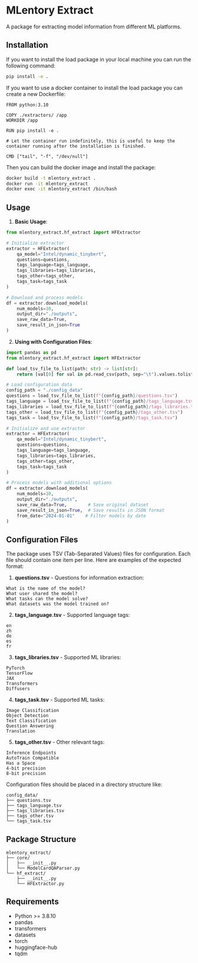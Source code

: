 # MLentory Extract

A package for extracting model information from different ML platforms.

## Installation

If you want to install the load package in your local machine you can run the following command:
```bash
pip install -e .
```

If you want to use a docker container to install the load package you can create a new Dockerfile:

```
FROM python:3.10

COPY ./extractors/ /app
WORKDIR /app

RUN pip install -e .

# Let the container run indefinitely, this is useful to keep the container running after the installation is finished.

CMD ["tail", "-f", "/dev/null"]
```

Then you can build the docker image and install the package:
```bash
docker build -t mlentory_extract .
docker run -it mlentory_extract
docker exec -it mlentory_extract /bin/bash
```

## Usage

1. **Basic Usage**:

```python
from mlentory_extract.hf_extract import HFExtractor

# Initialize extractor
extractor = HFExtractor(
    qa_model="Intel/dynamic_tinybert",
    questions=questions,
    tags_language=tags_language,
    tags_libraries=tags_libraries,
    tags_other=tags_other,
    tags_task=tags_task
)

# Download and process models
df = extractor.download_models(
    num_models=10,
    output_dir="./outputs",
    save_raw_data=True,
    save_result_in_json=True
)
```

2. **Using with Configuration Files**:

```python
import pandas as pd
from mlentory_extract.hf_extract import HFExtractor

def load_tsv_file_to_list(path: str) -> list[str]:
    return [val[0] for val in pd.read_csv(path, sep="\t").values.tolist()]

# Load configuration data
config_path = "./config_data"
questions = load_tsv_file_to_list(f"{config_path}/questions.tsv")
tags_language = load_tsv_file_to_list(f"{config_path}/tags_language.tsv")
tags_libraries = load_tsv_file_to_list(f"{config_path}/tags_libraries.tsv")
tags_other = load_tsv_file_to_list(f"{config_path}/tags_other.tsv")
tags_task = load_tsv_file_to_list(f"{config_path}/tags_task.tsv")

# Initialize and use extractor
extractor = HFExtractor(
    qa_model="Intel/dynamic_tinybert",
    questions=questions,
    tags_language=tags_language,
    tags_libraries=tags_libraries,
    tags_other=tags_other,
    tags_task=tags_task
)

# Process models with additional options
df = extractor.download_models(
    num_models=10,
    output_dir="./outputs",
    save_raw_data=True,        # Save original dataset
    save_result_in_json=True,  # Save results in JSON format
    from_date="2024-01-01"    # Filter models by date
)
```

## Configuration Files

The package uses TSV (Tab-Separated Values) files for configuration. Each file should contain one item per line. Here are examples of the expected format:

1. **questions.tsv** - Questions for information extraction:
```tsv
What is the name of the model?
What user shared the model?
What tasks can the model solve?
What datasets was the model trained on?
```

2. **tags_language.tsv** - Supported language tags:
```tsv
en
zh
de
es
fr
```

3. **tags_libraries.tsv** - Supported ML libraries:
```tsv
PyTorch
TensorFlow
JAX
Transformers
Diffusers
```

4. **tags_task.tsv** - Supported ML tasks:
```tsv
Image Classification
Object Detection
Text Classification
Question Answering
Translation
```

5. **tags_other.tsv** - Other relevant tags:
```tsv
Inference Endpoints
AutoTrain Compatible
Has a Space
4-bit precision
8-bit precision
```

Configuration files should be placed in a directory structure like:
```
config_data/
├── questions.tsv
├── tags_language.tsv
├── tags_libraries.tsv
├── tags_other.tsv
└── tags_task.tsv
```

## Package Structure

```
mlentory_extract/
├── core/
│   ├── __init__.py
│   └── ModelCardQAParser.py
└── hf_extract/
    ├── __init__.py
    └── HFExtractor.py
```

## Requirements

- Python >= 3.8.10
- pandas
- transformers
- datasets
- torch
- huggingface-hub
- tqdm


